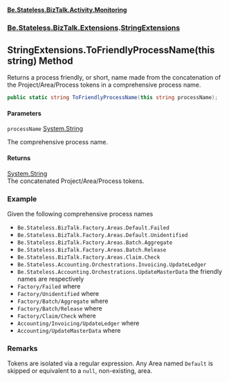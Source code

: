 #### [Be.Stateless.BizTalk.Activity.Monitoring](README.md 'README')
### [Be.Stateless.BizTalk.Extensions](Be.Stateless.BizTalk.Extensions.md 'Be.Stateless.BizTalk.Extensions').[StringExtensions](StringExtensions.md 'Be.Stateless.BizTalk.Extensions.StringExtensions')

## StringExtensions.ToFriendlyProcessName(this string) Method

Returns a process friendly, or short, name made from the concatenation of the Project/Area/Process tokens in a
comprehensive process name.

```csharp
public static string ToFriendlyProcessName(this string processName);
```
#### Parameters

<a name='Be.Stateless.BizTalk.Extensions.StringExtensions.ToFriendlyProcessName(thisstring).processName'></a>

`processName` [System.String](https://docs.microsoft.com/en-us/dotnet/api/System.String 'System.String')

The comprehensive process name.

#### Returns
[System.String](https://docs.microsoft.com/en-us/dotnet/api/System.String 'System.String')  
The concatenated Project/Area/Process tokens.

### Example
Given the following comprehensive process names
- `Be.Stateless.BizTalk.Factory.Areas.Default.Failed`
- `Be.Stateless.BizTalk.Factory.Areas.Default.Unidentified`
- `Be.Stateless.BizTalk.Factory.Areas.Batch.Aggregate`
- `Be.Stateless.BizTalk.Factory.Areas.Batch.Release`
- `Be.Stateless.BizTalk.Factory.Areas.Claim.Check`
- `Be.Stateless.Accounting.Orchestrations.Invoicing.UpdateLedger`
- `Be.Stateless.Accounting.Orchestrations.UpdateMasterData`
the friendly names are respectively
- `Factory/Failed` where
- `Factory/Unidentified` where
- `Factory/Batch/Aggregate` where
- `Factory/Batch/Release` where
- `Factory/Claim/Check` where
- `Accounting/Invoicing/UpdateLedger` where
- `Accounting/UpdateMasterData` where

### Remarks
Tokens are isolated via a regular expression. Any Area named `Default` is skipped or equivalent to a
`null`, non-existing, area.